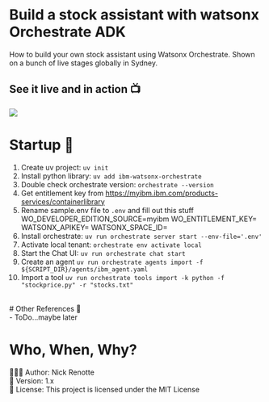 # Build a stock assistant with watsonx Orchestrate ADK
How to build your own stock assistant using Watsonx Orchestrate. Shown on a bunch of live stages globally in Sydney. 

## See it live and in action 📺
<img src="https://i.imgur.com/L67jivK.gif"/>

# Startup 🚀
1. Create uv project: `uv init`
2. Install python library: `uv add ibm-watsonx-orchestrate`
3. Double check orchestrate version: `orchestrate --version`
4. Get entitlement key from https://myibm.ibm.com/products-services/containerlibrary
5. Rename sample.env file to `.env` and fill out this stuff 
WO_DEVELOPER_EDITION_SOURCE=myibm
WO_ENTITLEMENT_KEY=
WATSONX_APIKEY=
WATSONX_SPACE_ID=
6. Install orchestrate: `uv run orchestrate server start --env-file='.env'`
7. Activate local tenant: `orchestrate env activate local`
8. Start the Chat UI: `uv run orchestrate chat start`
9. Create an agent `uv run orchestrate agents import -f ${SCRIPT_DIR}/agents/ibm_agent.yaml`
10. Import a tool `uv run orchestrate tools import -k python -f "stockprice.py" -r "stocks.txt"`

</br>
# Other References 🔗 </br>
- ToDo...maybe later

# Who, When, Why?

👨🏾‍💻 Author: Nick Renotte <br />
📅 Version: 1.x<br />
📜 License: This project is licensed under the MIT License </br>





